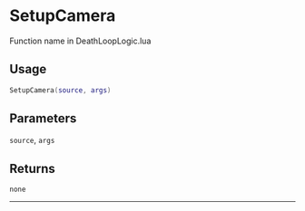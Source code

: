 # SetupCamera
Function name in DeathLoopLogic.lua
## Usage
```lua
SetupCamera(source, args)
```
## Parameters
`source`, `args`
## Returns
`none`

---